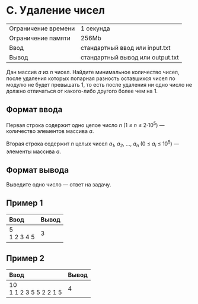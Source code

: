 # C. Удаление чисел
<table>
  <tr>
      <td>Ограничение времени</td>
      <td>1 секунда</td>
  </tr>
  <tr>
      <td>Ограничение памяти</td>
      <td>256Mb</td>
  </tr>
  <tr>
      <td>Ввод</td>
      <td>стандартный ввод или input.txt</td>
  </tr>
  <tr>
      <td>Вывод</td>
      <td>стандартный вывод или output.txt</td>
  </tr>
</table>

Дан массив <i>a</i> из <i>n</i> чисел. Найдите минимальное количество чисел, после удаления которых попарная разность 
оставшихся чисел по модулю не будет превышать 1, то есть после удаления ни одно число не должно отличаться от какого-либо 
другого более чем на 1.

## Формат ввода
Первая строка содержит одно целое число <i>n</i> (1 ≤ <i>n</i> ≤ 2⋅10<sup>5</sup>) — количество элементов массива <i>a</i>.  

Вторая строка содержит <i>n</i> целых чисел <i>a<sub>1</sub></i>, <i>a<sub>2</sub></i>, …, <i>a<sub>n</sub></i> 
(0 ≤ <i>a<sub>i</sub></i> ≤ 10<sup>5</sup>) — элементы массива <i>a</i>.

## Формат вывода
Выведите одно число — ответ на задачу.

## Пример 1
| Ввод            | Вывод |
|:----------------|:------|
| 5</br>1 2 3 4 5 | 3     |

## Пример 2
| Ввод                       | Вывод |
|:---------------------------|:------|
| 10</br>1 1 2 3 5 5 2 2 1 5 | 4     |
